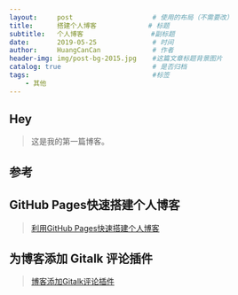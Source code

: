 ```yaml
---
layout:     post                    # 使用的布局（不需要改）
title:      搭建个人博客             # 标题 
subtitle:   个人博客                 #副标题
date:       2019-05-25              # 时间
author:     HuangCanCan             # 作者
header-img: img/post-bg-2015.jpg    #这篇文章标题背景图片
catalog: true                       # 是否归档
tags:                               #标签
    - 其他
---
```


## Hey

>这是我的第一篇博客。

## 参考

## GitHub Pages快速搭建个人博客

>[利用GitHub Pages快速搭建个人博客](https://www.jianshu.com/p/e68fba58f75c)

## 为博客添加 Gitalk 评论插件

>[博客添加Gitalk评论插件](https://qiubaiying.github.io/2017/12/19/%E4%B8%BA%E5%8D%9A%E5%AE%A2%E6%B7%BB%E5%8A%A0-Gitalk-%E8%AF%84%E8%AE%BA%E6%8F%92%E4%BB%B6/)
